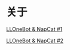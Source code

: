 # 关于

[LLOneBot & NapCat #1](https://qm.qq.com/q/CKRbpb8H3a)

[LLOneBot & NapCat #2](https://qm.qq.com/q/haLGHixZ74)
